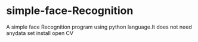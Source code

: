 # simple-face-Recognition
A simple face Recognition program using python language.It does not need anydata set
install open CV
